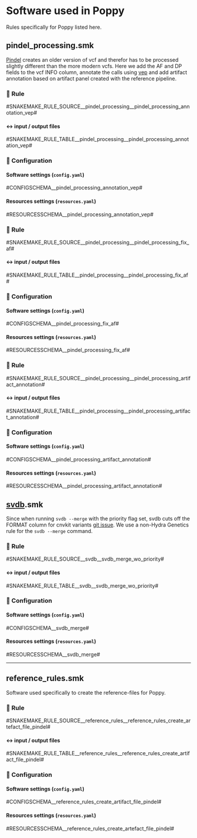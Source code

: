 
# Software used in Poppy
Rules specifically for Poppy listed here.

## pindel_processing.smk
[Pindel](http://gmt.genome.wustl.edu/packages/pindel/) creates an older version of vcf and therefor has to be processed slightly different than the more modern vcfs.  Here we add the AF and DP fields to the vcf INFO column, annotate the calls using [vep](https://www.ensembl.org/info/docs/tools/vep/index.html) and add artifact annotation based on artifact panel created with the reference pipeline.

<!-- Since pindel is run on limited region it does not always produce results, if an empty vcf-file is used with VEP it will fail and the entire pipeline will stop, therefor a specific rule is needed to ensure there are variants in the pindel vcf before annotating the vcf. If no variants are found the empty vcf file is just copied to the output. -->

### :snake: Rule

#SNAKEMAKE_RULE_SOURCE__pindel_processing__pindel_processing_annotation_vep#

#### :left_right_arrow: input / output files

#SNAKEMAKE_RULE_TABLE__pindel_processing__pindel_processing_annotation_vep#

### :wrench: Configuration

#### Software settings (`config.yaml`)

#CONFIGSCHEMA__pindel_processing_annotation_vep#

#### Resources settings (`resources.yaml`)

#RESOURCESSCHEMA__pindel_processing_annotation_vep#


### :snake: Rule

#SNAKEMAKE_RULE_SOURCE__pindel_processing__pindel_processing_fix_af#

#### :left_right_arrow: input / output files

#SNAKEMAKE_RULE_TABLE__pindel_processing__pindel_processing_fix_af#

### :wrench: Configuration

#### Software settings (`config.yaml`)

#CONFIGSCHEMA__pindel_processing_fix_af#

#### Resources settings (`resources.yaml`)

#RESOURCESSCHEMA__pindel_processing_fix_af#


### :snake: Rule

#SNAKEMAKE_RULE_SOURCE__pindel_processing__pindel_processing_artifact_annotation#

#### :left_right_arrow: input / output files

#SNAKEMAKE_RULE_TABLE__pindel_processing__pindel_processing_artifact_annotation#

### :wrench: Configuration

#### Software settings (`config.yaml`)

#CONFIGSCHEMA__pindel_processing_artifact_annotation#

#### Resources settings (`resources.yaml`)

#RESOURCESSCHEMA__pindel_processing_artifact_annotation#


## [svdb](https://github.com/J35P312/SVDB).smk
Since when running `svdb --merge` with the priority flag set, svdb cuts off the FORMAT column for cnvkit variants [git issue](). We use a non-Hydra Genetics rule for the `svdb --merge` command.

### :snake: Rule

#SNAKEMAKE_RULE_SOURCE__svdb__svdb_merge_wo_priority#

#### :left_right_arrow: input / output files

#SNAKEMAKE_RULE_TABLE__svdb__svdb_merge_wo_priority#

### :wrench: Configuration

#### Software settings (`config.yaml`)

#CONFIGSCHEMA__svdb_merge#

#### Resources settings (`resources.yaml`)

#RESOURCESSCHEMA__svdb_merge#


---

## reference_rules.smk
Software used specifically to create the reference-files for Poppy.

### :snake: Rule

#SNAKEMAKE_RULE_SOURCE__reference_rules__reference_rules_create_artefact_file_pindel#

#### :left_right_arrow: input / output files

#SNAKEMAKE_RULE_TABLE__reference_rules__reference_rules_create_artifact_file_pindel#

### :wrench: Configuration

#### Software settings (`config.yaml`)

#CONFIGSCHEMA__reference_rules_create_artifact_file_pindel#

#### Resources settings (`resources.yaml`)

#RESOURCESSCHEMA__reference_rules_create_artefact_file_pindel#


